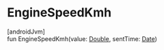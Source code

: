 # EngineSpeedKmh

[androidJvm]\
fun EngineSpeedKmh(value: [Double](https://kotlinlang.org/api/latest/jvm/stdlib/kotlin/-double/index.html), sentTime: [Date](https://developer.android.com/reference/kotlin/java/util/Date.html))